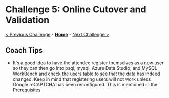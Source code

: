 # Challenge 5: Online Cutover and Validation

[< Previous Challenge](./04-online-migration.md) - **[Home](./README.md)** - [Next Challenge >](./06-private-endpoint.md)

## Coach Tips

* It's a good idea to have the attendee register themselves as a new user so they can then go into psql, mysql, Azure Data Studio, and MySQL WorkBench and check the users table to see that the data has indeed changed. Keep in mind that registering users will not work unless Google reCAPTCHA has been reconfigured. This is mentioned in the [Prerequisites](../Student/00-prereqs.md) 
